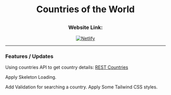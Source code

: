 <div align="center">

<h1>Countries of the World<h2> 

 ### Website Link:
[![Netlify](https://img.shields.io/badge/Netlify-Visit-brightgreen?style=for-the-badge&logo=netlify)](https://countryinfohub.netlify.app/)
</div>

---
<h3>Features / Updates</h3>
<span>Using countries API to get country details: </span>
<a href="https://restcountries.com/">REST Countries</a>
<p>Apply Skeleton Loading.</p>
Add Validation for searching a country.
Apply Some Tailwind CSS styles.
